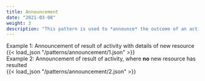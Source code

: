 ```yaml
---
title: Announcement
date: "2021-03-08"
weight: 3
description: "This pattern is used to *announce* the outcome of an activity, very often linking an original resource to a new, related resource.  "
---
```


<div class="json-caption">Example 1: Announcement of result of activity with details of new resource</div>
{{< load_json "/patterns/announcement/1.json" >}}

<div class="json-caption">Example 2: Announcement of result of activity, where <b>no</b> new resource has resulted</div>
{{< load_json "/patterns/announcement/2.json" >}}